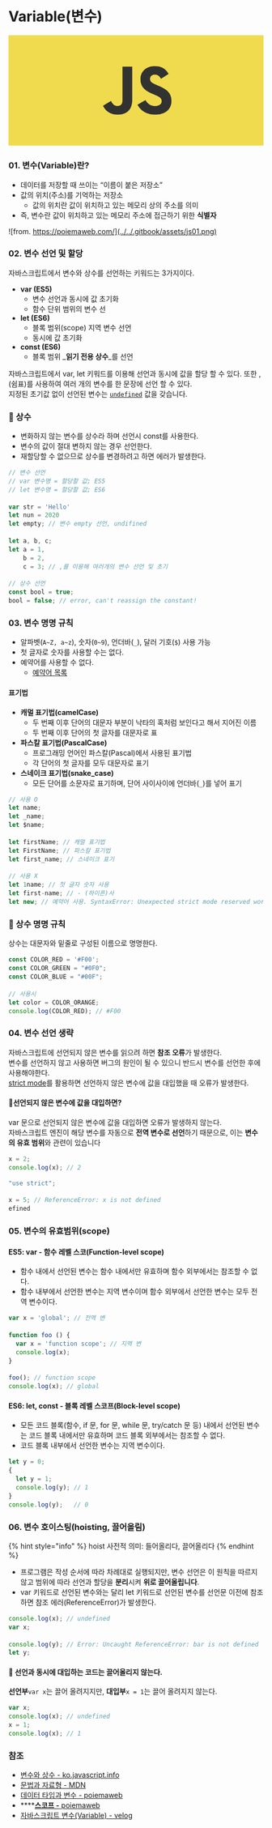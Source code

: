 # Variable\(변수\)

![](../../.gitbook/assets/js.png)

### 01. 변수\(Variable\)란?

* 데이터를 저장할 때 쓰이는 “이름이 붙은 저장소”
* 값의 위치\(주소\)를 기억하는 저장소 
  * 값의 위치란 값이 위치하고 있는 메모리 상의 주소를 의미
* 즉, 변수란 값이 위치하고 있는 메모리 주소에 접근하기 위한 **식별자**

![from. https://poiemaweb.com/](../../.gitbook/assets/js01.png)

### 02. 변수 선언 및 할당

자바스크립트에서 변수와 상수를 선언하는 키워드는 3가지이다. 

* **var \(ES5\)**
  * 변수 선언과 동시에 값 초기화
  * 함수 단위 범위의 변수 선
* **let \(ES6\)**
  * 블록 범위\(scope\) 지역 변수 선언
  * 동시에 값 초기화 
* **const \(ES6\)**
  * 블록 범위 _**읽기 전용 상수**_를 선언 

자바스크립트에서 var, let 키워드를 이용해 선언과 동시에 값을 할당 할 수 있다. 또한 ,\(쉼표\)를 사용하여 여러 개의 변수를 한 문장에 선언 할 수 있다.    
 지정된 초기값 없이 선언된 변수는 [`undefined`](https://developer.mozilla.org/ko/docs/Web/JavaScript/Reference/Global_Objects/undefined) 값을 갖습니다.

### 📌 상수

* 변화하지 않는 변수를 상수라 하며 선언시 const를 사용한다.
* 변수의 값이 절대 변하지 않는 경우 선언한다.
* 재할당할 수 없으므로 상수를 변경하려고 하면 에러가 발생한다.

```javascript
// 변수 선언
// var 변수명 = 할당할 값; ES5
// let 변수명 = 할당할 값; ES6

var str = 'Hello'
let nun = 2020
let empty; // 변수 empty 선언, undifined

let a, b, c;
let a = 1,
    b = 2,
    c = 3; // ,를 이용해 여러개의 변수 선언 및 초기

// 상수 선언
const bool = true;
bool = false; // error, can't reassign the constant!
```

### 03. 변수 명명 규칙  

*  알파벳\(`A~Z, a~z`\), 숫자\(`0~9`\), 언더바\(`_`\), 달러 기호\(`$`\) 사용 가능
* 첫 글자로 숫자를 사용할 수는 없다.
* 예약어를 사용할 수 없다.
  * [예약어 목록](https://developer.mozilla.org/en-US/docs/Web/JavaScript/Reference/Lexical_grammar#Keywords)

#### 표기법

* **캐멀 표기법\(camelCase\)**
  * 두 번째 이후 단어의 대문자 부분이 낙타의 혹처럼 보인다고 해서 지어진 이름
  * 두 번째 이후 단어의 첫 글자를 대문자로 표
* **파스칼 표기법\(PascalCase\)**
  * 프로그래밍 언어인 파스칼\(Pascal\)에서 사용된 표기법
  * 각 단어의 첫 글자를 모두 대문자로 표기
* **스네이크 표기법\(snake\_case\)**
  *  모든 단어를 소문자로 표기하며, 단어 사이사이에 언더바\(`_`\)를 넣어 표기

```javascript
// 사용 O
let name;
let _name;
let $name;

let firstName; // 캐멀 표기법
let FirstName; // 파스칼 표기법
let first_name; // 스네이크 표기

// 사용 X
let 1name; // 첫 글자 숫자 사용
let first-name; // - (하이픈)사
let new; // 예약어 사용. SyntaxError: Unexpected strict mode reserved word
```

### 📌 상수 명명 규칙

상수는 대문자와 밑줄로 구성된 이름으로 명명한다.

```javascript
const COLOR_RED = '#F00';
const COLOR_GREEN = "#0F0";
const COLOR_BLUE = "#00F";

// 사용시
let color = COLOR_ORANGE;
console.log(COLOR_RED); // #F00
```

### 04. 변수 선언 생략

자바스크립트에 선언되지 않은 변수를 읽으려 하면 **참조 오류**가 발생한다.  
변수를 선언하지 않고 사용하면 버그의 원인이 될 수 있으니 반드시 변수를 선언한 후에 사용해야한다.   
[strict mode](https://developer.mozilla.org/ko/docs/Web/JavaScript/Reference/Strict_mode)를 활용하면 선언하지 않은 변수에 값을 대입했을 때 오류가 발생한다.

#### 📌선언되지 않은 변수에 값을 대입하면?

var 문으로 선언되지 않은 변수에 값을 대입하면 오류가 발생하지 않는다.  
 자바스크립트 엔진이 해당 변수를 자동으로 **전역 변수로 선언**하기 때문으로,  이는 **변수의 유효 범위**와 관련이 있습니다

```javascript
x = 2;
console.log(x); // 2
```

```javascript
"use strict";

x = 5; // ReferenceError: x is not defined
efined
```

### 05. 변수의 유효범위\(scope\)

#### ES5: var - 함수 레벨 스코\(Function-level scope\)

* 함수 내에서 선언된 변수는 함수 내에서만 유효하며 함수 외부에서는 참조할 수 없다.
* 함수 내부에서 선언한 변수는 지역 변수이며 함수 외부에서 선언한 변수는 모두 전역 변수이다.

```javascript
var x = 'global'; // 전역 변

function foo () {
  var x = 'function scope'; // 지역 변
  console.log(x);
}

foo(); // function scope
console.log(x); // global
```

#### ES6: let, const - 블록 레벨 스코프\(Block-level scope\)

* 모든 코드 블록\(함수, if 문, for 문, while 문, try/catch 문 등\) 내에서 선언된 변수는 코드 블록 내에서만 유효하며 코드 블록 외부에서는 참조할 수 없다.
* 코드 블록 내부에서 선언한 변수는 지역 변수이다.

```javascript
let y = 0;
{
  let y = 1;
  console.log(y); // 1
}
console.log(y);   // 0
```

### 06. 변수 호이스팅\(hoisting, 끌어올림\)

{% hint style="info" %}
hoist 사전적 의미: 들어올리다, 끌어올리다
{% endhint %}

* 프로그램은 작성 순서에 따라 차례대로 실행되지만, 변수 선언은 이 원칙을 따르지 않고 범위에 따라 선언과 할당을 **분리**시켜 **위로 끌어올립니다**.
* var 키워드로 선언된 변수와는 달리 let 키워드로 선언된 변수를 선언문 이전에 참조하면 참조 에러\(ReferenceError\)가 발생한다.

```javascript
console.log(x); // undefined
var x;

console.log(y); // Error: Uncaught ReferenceError: bar is not defined
let y;
```

#### 📌 선언과 동시에 대입하는 코드는 끌어올리지 않는다.

 **선언부**`var x`는 끌어 올려지지만, **대입부**`x = 1`는 끌어 올려지지 않는다.

```javascript
var x;
console.log(x); // undefined
x = 1;
console.log(x); // 1
```

### 참조

* [변수와 상수 - ko.javascript.info](https://ko.javascript.info/variables)
* [문법과 자료형 - MDN](https://developer.mozilla.org/ko/docs/Web/JavaScript/Guide/Values,_variables,_and_literals)
* [데이터 타입과 변수 - poiemaweb](https://poiemaweb.com/js-data-type-variable)
* \*\*\*\*[**스코프 -** poiemaweb](https://poiemaweb.com/js-scope#3-function-level-scope)
* [자바스크립트 변수\(Variable\) - velog](https://velog.io/@yuuuye/2019-09-18-0109-%EC%9E%91%EC%84%B1%EB%90%A8)

